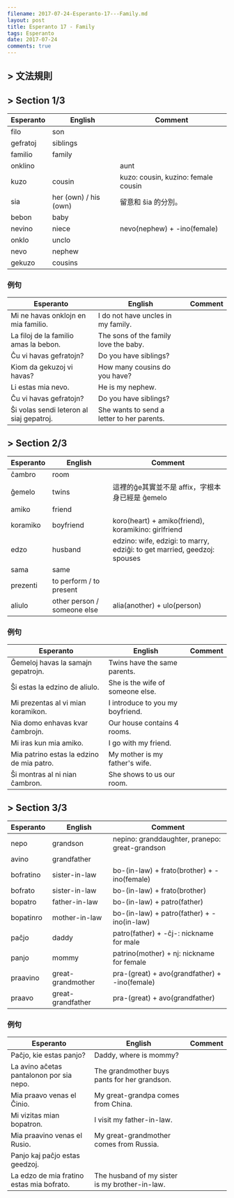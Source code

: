 ```yaml
---
filename: 2017-07-24-Esperanto-17---Family.md
layout: post
title: Esperanto 17 - Family
tags: Esperanto
date: 2017-07-24
comments: true
---
```


## > 文法規則

## > Section 1/3

|Esperanto|English|Comment|
|---|---|---|
|filo|son||
|gefratoj|siblings||
|familio|family||
|onklino||aunt|
|kuzo|cousin|kuzo: cousin, kuzino: female cousin|
|sia|her (own) / his (own)|留意和 ŝia 的分別。|
|bebon|baby||
|nevino|niece|nevo(nephew) + -ino(female)|
|onklo|unclo||
|nevo|nephew||
|gekuzo|cousins||

### 例句

|Esperanto|English|Comment|
|---|---|---|
|Mi ne havas onklojn en mia familio.|I do not have uncles in my family.||
|La filoj de la familio amas la bebon.|The sons of the family love the baby.||
|Ĉu vi havas gefratojn?|Do you have siblings?||
|Kiom da gekuzoj vi havas?|How many cousins do you have?||
|Li estas mia nevo.|He is my nephew.||
|Ĉu vi havas gefratojn?|Do you have siblings?||
|Ŝi volas sendi leteron al siaj gepatroj.|She wants to send a letter to her parents.||

## > Section 2/3

|Esperanto|English|Comment|
|---|---|---|
|ĉambro|room||
|ĝemelo|twins|這裡的ĝe其實並不是 affix，字根本身已經是 ĝemelo|
|amiko|friend||
|koramiko|boyfriend|koro(heart) + amiko(friend), koramikino: girlfriend|
|edzo|husband|edzino: wife, edzigi: to marry, edziĝi: to get married, geedzoj: spouses|
|sama|same||
|prezenti|to perform / to present||
|aliulo|other person / someone else|alia(another) + ulo(person)|

### 例句

|Esperanto|English|Comment|
|---|---|---|
|Ĝemeloj havas la samajn gepatrojn.|Twins have the same parents.||
|Ŝi estas la edzino de aliulo.|She is the wife of someone else.||
|Mi prezentas al vi mian koramikon.|I introduce to you my boyfriend.||
|Nia domo enhavas kvar ĉambrojn.|Our house contains 4 rooms.||
|Mi iras kun mia amiko.|I go with my friend.||
|Mia patrino estas la edzino de mia patro.|My mother is my father's wife.||
|Ŝi montras al ni nian ĉambron.|She shows to us our room.||

## > Section 3/3

|Esperanto|English|Comment|
|---|---|---|
|nepo|grandson|nepino: granddaughter, pranepo: great-grandson|
|avino|grandfather||
|bofratino|sister-in-law|bo-(in-law) + frato(brother) + -ino(female)|
|bofrato|sister-in-law|bo-(in-law) + frato(brother)|
|bopatro|father-in-law|bo-(in-law) + patro(father)|
|bopatinro|mother-in-law|bo-(in-law) + patro(father) + -ino(in-law)|
|paĉjo|daddy|patro(father) + -ĉj-: nickname for male|
|panjo|mommy|patrino(mother) + nj: nickname for female|
|praavino|great-grandmother|pra-(great) + avo(grandfather) + -ino(female)|
|praavo|great-grandfather|pra-(great) + avo(grandfather)|

### 例句

|Esperanto|English|Comment|
|---|---|---|
|Paĉjo, kie estas panjo?|Daddy, where is mommy?||
|La avino aĉetas pantalonon por sia nepo.|The grandmother buys pants for her grandson.||
|Mia praavo venas el Ĉinio.|My great-grandpa comes from China.||
|Mi vizitas mian bopatron.|I visit my father-in-law.||
|Mia praavino venas el Rusio.|My great-grandmother comes from Russia.||
|Panjo kaj paĉjo estas geedzoj.||
|La edzo de mia fratino estas mia bofrato.|The husband of my sister is my brother-in-law.||
